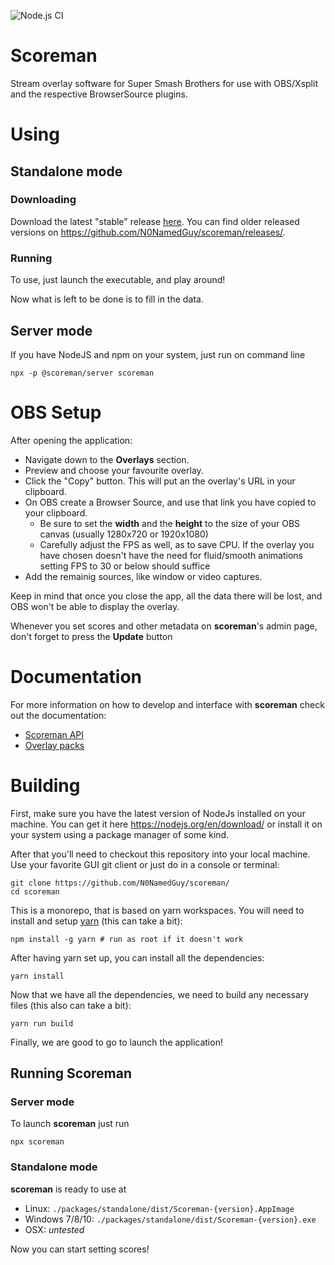 ![Node.js CI](https://github.com/N0NamedGuy/scoreman/workflows/Node.js%20CI/badge.svg?branch=master)

# Scoreman
Stream overlay software for Super Smash Brothers for use with OBS/Xsplit and the respective BrowserSource plugins.

# Using

## Standalone mode

### Downloading
Download the latest "stable" release [here](https://github.com/N0NamedGuy/scoreman/releases/latest). You can find older released versions on https://github.com/N0NamedGuy/scoreman/releases/.

### Running

To use, just launch the executable, and play around!

Now what is left to be done is to fill in the data.

## Server mode
If you have NodeJS and npm on your system, just run on command line

```
npx -p @scoreman/server scoreman
```

# OBS Setup

After opening the application:

* Navigate down to the **Overlays** section.
* Preview and choose your favourite overlay.
* Click the "Copy" button. This will put an the overlay's URL in your clipboard.
* On OBS create a Browser Source, and use that link you have copied to your clipboard.
  - Be sure to set the **width** and the **height** to the size of your OBS canvas (usually 1280x720 or 1920x1080)
  - Carefully adjust the FPS as well, as to save CPU. If the overlay you have chosen doesn't have the need for fluid/smooth animations setting FPS to 30 or below should suffice
* Add the remainig sources, like window or video captures.

Keep in mind that once you close the app, all the data there will be lost, and OBS won't be able to display the overlay.

Whenever you set scores and other metadata on **scoreman**'s admin page, don't forget to press
the **Update** button

# Documentation

For more information on how to develop and interface with **scoreman** check out the documentation:
* [Scoreman API](docs/api.md)
* [Overlay packs](docs/overlays.md)

# Building

First, make sure you have the latest version of NodeJs installed on your machine. You can get it here https://nodejs.org/en/download/ or install it on your system using a package manager of some kind.

After that you'll need to checkout this repository into your local machine. Use your favorite GUI git client or just do in a console or terminal:

```
git clone https://github.com/N0NamedGuy/scoreman/
cd scoreman
```

This is a monorepo, that is based on yarn workspaces. You will need to install and setup [yarn](https://yarnpkg.com) (this can take a bit):
```
npm install -g yarn # run as root if it doesn't work
```

After having yarn set up, you can install all the dependencies:
```
yarn install
```

Now that we have all the dependencies, we need to build any necessary files (this also can take a bit):
```
yarn run build
```

Finally, we are good to go to launch the application!

## Running Scoreman

### Server mode

To launch **scoreman** just run
```
npx scoreman
```

### Standalone mode

**scoreman** is ready to use at

* Linux: `./packages/standalone/dist/Scoreman-{version}.AppImage`
* Windows 7/8/10: `./packages/standalone/dist/Scoreman-{version}.exe`
* OSX: *untested*

Now you can start setting scores!
